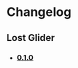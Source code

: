 # Changelog
## Lost Glider

- ### [0.1.0](https://gitlab.com/mattmaniak/lost-glider/-/issues?label_name%5B%5D=0.1.0)
